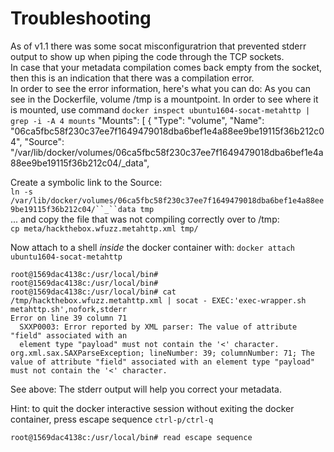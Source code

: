 # Troubleshooting<br/>
As of v1.1 there was some socat misconfiguratrion that prevented stderr output to show up when piping the code through the TCP sockets.<br/>
In case that your metadata compilation comes back empty from the socket, then this is an indication that there was a compilation error.<br/>
In order to see the error information, here's what you can do:
As you can see in the Dockerfile, volume /tmp is a mountpoint. In order to see where it is mounted, use command `docker inspect ubuntu1604-socat-metahttp | grep -i -A 4 mounts`
    "Mounts": [
        {
            "Type": "volume",
            "Name": "06ca5fbc58f230c37ee7f1649479018dba6bef1e4a88ee9be19115f36b212c04",
            "Source": "/var/lib/docker/volumes/06ca5fbc58f230c37ee7f1649479018dba6bef1e4a88ee9be19115f36b212c04/_data",

Create a symbolic link to the Source:<br/>
`ln -s /var/lib/docker/volumes/06ca5fbc58f230c37ee7f1649479018dba6bef1e4a88ee9be19115f36b212c04/``_``data tmp`<br/>
... and copy the file that was not compiling correctly over to /tmp:<br/>
`cp meta/hackthebox.wfuzz.metahttp.xml tmp/`

Now attach to a shell _inside_ the docker container with: `docker attach ubuntu1604-socat-metahttp`<br/>

    root@1569dac4138c:/usr/local/bin# 
    root@1569dac4138c:/usr/local/bin# 
    root@1569dac4138c:/usr/local/bin# cat /tmp/hackthebox.wfuzz.metahttp.xml | socat - EXEC:'exec-wrapper.sh metahttp.sh',nofork,stderr
    Error on line 39 column 71 
      SXXP0003: Error reported by XML parser: The value of attribute "field" associated with an
      element type "payload" must not contain the '<' character.
    org.xml.sax.SAXParseException; lineNumber: 39; columnNumber: 71; The value of attribute "field" associated with an element type "payload" must not contain the '<' character.

See above: The stderr output will help you correct your metadata.<br/>

Hint: to quit the docker interactive session without exiting the docker container, press escape sequence `ctrl-p/ctrl-q`<br/>

    root@1569dac4138c:/usr/local/bin# read escape sequence



